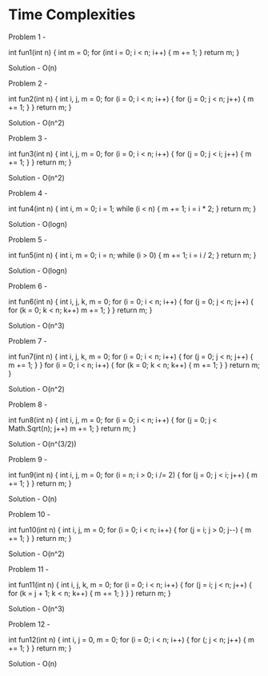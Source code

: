 # Time Complexities

Problem 1 -

int fun1(int n) {
    int m = 0;
    for (int i = 0; i < n; i++) {
        m += 1;
    }
    return m;
}

Solution - O(n)


Problem 2 -

int fun2(int n) {
    int i, j, m = 0;
    for (i = 0; i < n; i++) {
        for (j = 0; j < n; j++) {
            m += 1;
        }
    }
    return m;
}

Solution - O(n^2)

Problem 3 -

int fun3(int n) {
    int i, j, m = 0;
    for (i = 0; i < n; i++) {
        for (j = 0; j < i; j++) {
            m += 1;
        }
    }
    return m;
}

Solution - O(n^2)

Problem 4 -

int fun4(int n) {
    int i, m = 0;
    i = 1;
    while (i < n) {
        m += 1;
        i = i * 2;
    }
    return m;
}

Solution - O(logn)

Problem 5 -

int fun5(int n) {
    int i, m = 0;
    i = n;
    while (i > 0) {
        m += 1;
        i = i / 2;
    }
    return m;
}

Solution - O(logn)

Problem 6 -

int fun6(int n) {
    int i, j, k, m = 0;
    for (i = 0; i < n; i++) {
        for (j = 0; j < n; j++) {
            for (k = 0; k < n; k++) m += 1;
        }
    }
    return m;
}  

Solution - O(n^3)

Problem 7 -

int fun7(int n) {
       int i, j, k, m = 0;
       for (i = 0; i < n; i++) {
           for (j = 0; j < n; j++) {
               m += 1;
           }
       }
       for (i = 0; i < n; i++) {
           for (k = 0; k < n; k++) {
               m += 1;
           }
       }
       return m;
   }  

Solution - O(n^2)

Problem 8 -

int fun8(int n) {
    int i, j, m = 0;
    for (i = 0; i < n; i++) {
        for (j = 0; j < Math.Sqrt(n); j++) m += 1;
    }
    return m;
}

Solution - O(n^(3/2))

Problem 9 -

int fun9(int n) {
    int i, j, m = 0;
    for (i = n; i > 0; i /= 2) {
        for (j = 0; j < i; j++) {
            m += 1;
        }
    }
    return m;
}

Solution - O(n)

Problem 10 -

int fun10(int n) {
    int i, j, m = 0;
    for (i = 0; i < n; i++) {
        for (j = i; j > 0; j--) {
            m += 1;
        }
    }
    return m;
}

Solution - O(n^2)

Problem 11 -

int fun11(int n) {
    int i, j, k, m = 0;
    for (i = 0; i < n; i++) {
        for (j = i; j < n; j++) {
            for (k = j + 1; k < n; k++) {
                m += 1;
            }
        }
    }
    return m;
}

Solution - O(n^3)

Problem 12 -

int fun12(int n) {
    int i, j = 0, m = 0;
    for (i = 0; i < n; i++) {
        for (; j < n; j++) {
            m += 1;
        }
    }
    return m;
}

Solution - O(n)
